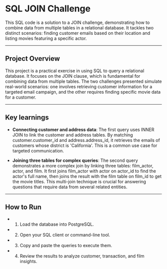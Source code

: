 # SQL JOIN Challenge
This SQL code is a solution to a JOIN challenge, demonstrating how to combine data from multiple tables in a relational database. It tackles two distinct scenarios: finding customer emails based on their location and listing movies featuring a specific actor.

---

## Project Overview

This project is a practical exercise in using SQL to query a relational database. It focuses on the JOIN clause, which is fundamental for combining data from multiple tables. The two challenges presented simulate real-world scenarios: one involves retrieving customer information for a targeted email campaign, and the other requires finding specific movie data for a customer.

---

## Key learnings

- **Connecting customer and address data**: The first query uses INNER JOIN to link the customer and address tables. By matching customer.customer_id and address.address_id, it retrieves the emails of customers whose district is 'California'. This is a common use case for targeted communication.

- **Joining three tables for complex queries**: The second query demonstrates a more complex join by linking three tables: film_actor, actor, and film. It first joins film_actor with actor on actor_id to find the actor's full name, then joins the result with the film table on film_id to get the movie titles. This multi-join technique is crucial for answering questions that require data from several related entities.

---

## How to Run

- 1. Load the database into PostgreSQL.

- 2. Open your SQL client or command-line tool.

- 3. Copy and paste the queries to execute them.

- 4. Review the results to analyze customer, transaction, and film insights.
